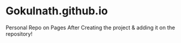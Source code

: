 # Gokulnath.github.io
Personal Repo on Pages
After Creating the project & adding it on the repository!
